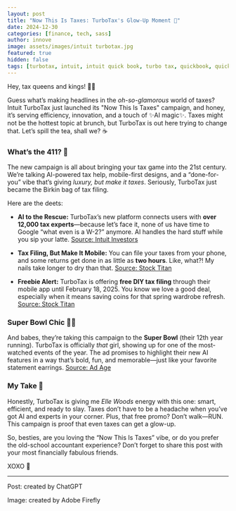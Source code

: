 ```yaml
---
layout: post
title: "Now This Is Taxes: TurboTax's Glow-Up Moment 💖"
date: 2024-12-30
categories: [finance, tech, sass]
author: innove
image: assets/images/intuit turbotax.jpg
featured: true
hidden: false
tags: [turbotax, intuit, intuit quick book, turbo tax, quickbook, quickbooks]
---
```


Hey, tax queens and kings! 💅✨  

Guess what’s making headlines in the *oh-so-glamorous* world of taxes? Intuit TurboTax just launched its "Now This Is Taxes" campaign, and honey, it’s serving efficiency, innovation, and a touch of ✨AI magic✨. Taxes might not be the hottest topic at brunch, but TurboTax is out here trying to change that. Let’s spill the tea, shall we? ☕

### What’s the 411? 💬

The new campaign is all about bringing your tax game into the 21st century. We’re talking AI-powered tax help, mobile-first designs, and a “done-for-you” vibe that’s giving *luxury, but make it taxes*. Seriously, TurboTax just became the Birkin bag of tax filing.

Here are the deets:  
- **AI to the Rescue:** TurboTax’s new platform connects users with **over 12,000 tax experts**—because let’s face it, none of us have time to Google “what even is a W-2?” anymore. AI handles the hard stuff while you sip your latte. [Source: Intuit Investors](https://investors.intuit.com/news-events/press-releases/detail/1233/intuit-turbotax-launches-now-this-is-taxes-campaign-showcasing-its-revolutionary-new-taxes-done-for-you-experiences-at-unbeatable-prices?utm_source=chatgpt.com)  

- **Tax Filing, But Make It Mobile:** You can file your taxes from your phone, and some returns get done in as little as **two hours**. Like, what?! My nails take longer to dry than that. [Source: Stock Titan](https://www.stocktitan.net/news/INTU/intuit-turbo-tax-launches-now-this-is-taxes-campaign-showcasing-its-2rg0ffdswrb0.html?utm_source=chatgpt.com)  

- **Freebie Alert:** TurboTax is offering **free DIY tax filing** through their mobile app until February 18, 2025. You know we love a good deal, especially when it means saving coins for that spring wardrobe refresh. [Source: Stock Titan](https://www.stocktitan.net/news/INTU/intuit-turbo-tax-launches-now-this-is-taxes-campaign-showcasing-its-2rg0ffdswrb0.html?utm_source=chatgpt.com)  

### Super Bowl Chic 🏈💃  

And babes, they’re taking this campaign to the **Super Bowl** (their 12th year running). TurboTax is officially *that* girl, showing up for one of the most-watched events of the year. The ad promises to highlight their new AI features in a way that’s bold, fun, and memorable—just like your favorite statement earrings. [Source: Ad Age](https://adage.com/article/special-report-super-bowl/intuit-turbotax-returns-super-bowl/2597161?utm_source=chatgpt.com)

### My Take 💅  

Honestly, TurboTax is giving me *Elle Woods* energy with this one: smart, efficient, and ready to slay. Taxes don’t have to be a headache when you’ve got AI and experts in your corner. Plus, that free promo? Don’t walk—RUN. This campaign is proof that even taxes can get a glow-up.


So, besties, are you loving the “Now This Is Taxes” vibe, or do you prefer the old-school accountant experience? Don’t forget to share this post with your most financially fabulous friends.  

XOXO 💋  

---

Post: created by ChatGPT

Image: created by Adobe Firefly
